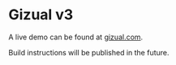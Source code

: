 # Gizual v3

A live demo can be found at [gizual.com](https://www.gizual.com).

Build instructions will be published in the future.
